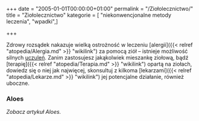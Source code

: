 +++
date = "2005-01-01T00:00:00+01:00"
permalink = "/Ziołolecznictwo/"
title = "Ziołolecznictwo"
kategorie = [ "niekonwencjonalne metody leczenia", "wpadki",]

+++

Zdrowy rozsądek nakazuje wielką ostrożność w leczeniu [alergii]({{< relref "atopedia/Alergia.md" >}} "wikilink") za pomocą ziół – istnieje możliwość silnych [uczuleń](/atopedia/Reakcja_alergiczna "wikilink"). Zanim zastosujesz jakąkolwiek mieszankę ziołową, bądź [terapię]({{< relref "atopedia/Terapia.md" >}} "wikilink") opartą na ziołach, dowiedz się o niej jak najwięcej, skonsultuj z kilkoma [lekarzami]({{< relref "atopedia/Lekarze.md" >}} "wikilink") jej potencjalne działanie, również uboczne.

### Aloes

*Zobacz artykuł Aloes.*
